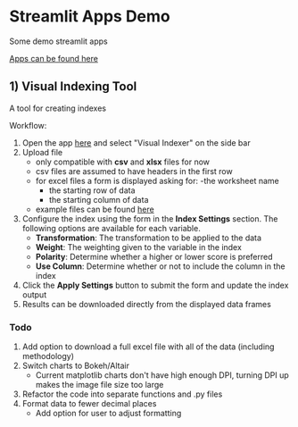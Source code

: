# Streamlit Apps Demo
Some demo streamlit apps

[Apps can be found here](https://si-data-sl-apps-demo.streamlit.app/)

## 1) Visual Indexing Tool

A tool for creating indexes

Workflow:
1) Open the app [here](https://si-data-sl-apps-demo.streamlit.app/) and select "Visual Indexer" on the side bar
2) Upload file
    - only compatible with **csv** and **xlsx** files for now
    - csv files are assumed to have headers in the first row
    - for excel files a form is displayed asking for:
        -the worksheet name
        - the starting row of data
        - the  starting column of data
    - example files can be found [here](https://github.com/searchintelligence/streamlit-apps-demo2/tree/main/example_data)
3) Configure the index using the form in the **Index Settings** section. The following options are available for each variable.
    - **Transformation**: The transformation to be applied to the data
    - **Weight**: The weighting given to the variable in the index
    - **Polarity**: Determine whether a higher or lower score is preferred 
    - **Use Column**: Determine whether or not to include the column in the index
4) Click the **Apply Settings** button to submit the form and update the index output
5) Results can be downloaded directly from the displayed data frames

### Todo
1) Add option to download a full excel file with all of the data (including methodology)
2) Switch charts to Bokeh/Altair
    - Current matplotlib charts don't have high enough DPI, turning DPI up makes the image file size too large
3) Refactor the code into separate functions and .py files
4) Format data to fewer decimal places
    - Add option for user to adjust formatting
